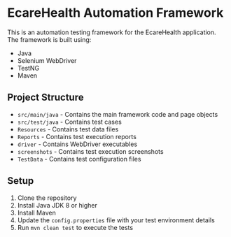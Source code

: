 # EcareHealth Automation Framework

This is an automation testing framework for the EcareHealth application. The framework is built using:
- Java
- Selenium WebDriver
- TestNG
- Maven

## Project Structure
- `src/main/java` - Contains the main framework code and page objects
- `src/test/java` - Contains test cases
- `Resources` - Contains test data files
- `Reports` - Contains test execution reports
- `driver` - Contains WebDriver executables
- `screenshots` - Contains test execution screenshots
- `TestData` - Contains test configuration files

## Setup
1. Clone the repository
2. Install Java JDK 8 or higher
3. Install Maven
4. Update the `config.properties` file with your test environment details
5. Run `mvn clean test` to execute the tests